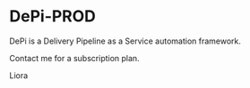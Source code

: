 # DePi-PROD

DePi is a Delivery Pipeline as a Service automation framework.

Contact me for a subscription plan.

Liora
